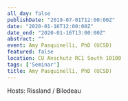 ```yaml
---
all_day: false
publishDate: "2019-07-01T12:00:00Z"
date: "2020-01-16T12:00:00Z"
date_end: "2020-01-16T13:00:00Z"
abstract: "" 
event: Amy Pasquinelli, PhD (UCSD) 
featured: false
location: CU Anschutz RC1 South 10100 
tags: ['Seminar']
title: Amy Pasquinelli, PhD (UCSD) 
---
```

Hosts: Rissland / Bilodeau 

